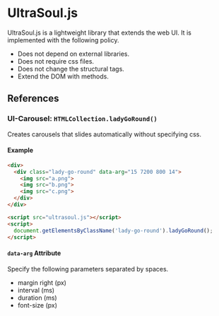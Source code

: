 # UltraSoul.js

UltraSoul.js is a lightweight library that extends the web UI.
It is implemented with the following policy.

- Does not depend on external libraries.
- Does not require css files.
- Does not change the structural tags.
- Extend the DOM with methods.

## References

### UI-Carousel: `HTMLCollection.ladyGoRound()`

Creates carousels that slides automatically without specifying css.

#### Example

```html
<div>
  <div class="lady-go-round" data-arg="15 7200 800 14">
    <img src="a.png">
    <img src="b.png">
    <img src="c.png">
  </div>
</div>

<script src="ultrasoul.js"></script>
<script>
  document.getElementsByClassName('lady-go-round').ladyGoRound();
</script>
```

#### `data-arg` Attribute

Specify the following parameters separated by spaces.

- margin right (px)
- interval (ms)
- duration (ms)
- font-size (px)
